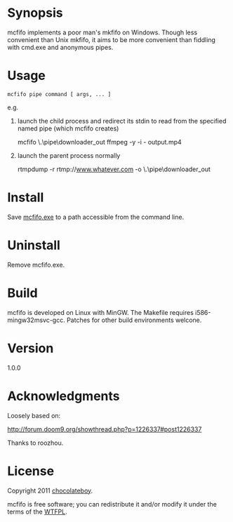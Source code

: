 # Synopsis <a name="Synopsis"></a>

mcfifo implements a poor man's mkfifo on Windows. Though less convenient than Unix mkfifo, it aims to be more
convenient than fiddling with cmd.exe and anonymous pipes.

# Usage <a name="Usage"></a>

    mcfifo pipe command [ args, ... ]

e.g.

1) launch the child process and redirect its stdin to read from the specified named pipe (which mcfifo creates)

    mcfifo \\.\pipe\downloader_out ffmpeg -y -i - output.mp4

2) launch the parent process normally

    rtmpdump -r rtmp://www.whatever.com -o \\.\pipe\\downloader_out

# Install <a name="Install"></a>

Save [mcfifo.exe](http://github.com/downloads/chocolateboy/mcfifo/mcfifo-1.0.0.exe) to a path accessible from the command line.

# Uninstall <a name="Uninstall"></a>

Remove mcfifo.exe.

# Build <a name="Build"></a>

mcfifo is developed on Linux with MinGW. The Makefile requires i586-mingw32msvc-gcc. Patches
for other build environments welcone.

# Version <a name="Version"></a>

1.0.0

# Acknowledgments <a name="Acknowledgments"></a>

Loosely based on:

http://forum.doom9.org/showthread.php?p=1226337#post1226337

Thanks to roozhou.

# License <a name="License"></a>

Copyright 2011 [chocolateboy](mailto:chocolate@cpan.org).

mcfifo is free software; you can redistribute it and/or modify it under the terms of the [WTFPL](http://sam.zoy.org/wtfpl/).
